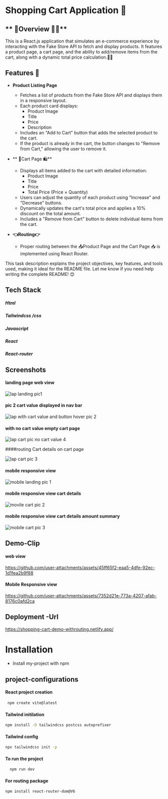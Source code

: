 # **Shopping Cart Application 🛒**

## ** 📌Overview 🏌️‍♀️**

This is a React.js application that simulates an e-commerce experience by interacting with the Fake Store API to fetch and display products. It features a product page, a cart page, and the ability to add/remove items from the cart, along with a dynamic total price calculation.🏌️‍♀

## **Features 🔎**

- **Product Listing Page**
  - Fetches a list of products from the Fake Store API and displays them in a responsive layout.
  - Each product card displays:
    - Product Image
    - Title
    - Price
    - Description
  - Includes an "Add to Cart" button that adds the selected product to the cart.
  - If the product is already in the cart, the button changes to "Remove from Cart," allowing the user to remove it.

- ** 🔔Cart Page 🛍️**
  - Displays all items added to the cart with detailed information:
    - Product Image
    - Title
    - Price
    - Total Price (Price × Quantity)
  - Users can adjust the quantity of each product using "Increase" and "Decrease" buttons.
  - Dynamically updates the cart's total price and applies a 10% discount on the total amount.
  - Includes a "Remove from Cart" button to delete individual items from the cart.

- **👈Routing👉**
  - Proper routing between the 📤Product Page and the Cart Page 📥 is implemented using React Router.


This task description explains the project objectives, key features, and tools used, making it ideal for the README file. Let me know if you need help writing the complete README! 😊







## Tech Stack
##### Html
##### Tailwindcss /css
##### Javascript
##### React
##### React-router


## Screenshots

#### landing page web view

![lap landing pic1](https://github.com/user-attachments/assets/ffb1474a-0e7a-48bc-86d9-10984b982302)


#### pic 2 cart value displayed in nav bar

![lap  with cart value and button hover pic 2](https://github.com/user-attachments/assets/2a7f15e6-2ef9-4579-ae2f-15691552f4e4)

#### with no cart value  empty cart page

![lap cart pic  no cart value 4](https://github.com/user-attachments/assets/5dc170f6-6471-4ae0-be31-a05b69828329)


####routing  Cart details on cart page 

![lap cart pic 3](https://github.com/user-attachments/assets/33753d06-6195-44f3-a25f-5a347de3dbf3)

#### mobile  responsive view

![mobile landing pic 1](https://github.com/user-attachments/assets/1623d98d-3422-4103-b6a0-8e316dc5a890)

#### mobile  responsive view cart details

![movile cart pic 2](https://github.com/user-attachments/assets/56d59e3b-377b-4fa1-8610-ae1d80b11956)

#### mobile  responsive view cart details amount summary

![mobile cart pic 3](https://github.com/user-attachments/assets/aea726ef-ad63-4440-85f0-361f3421e4be)








## Demo-Clip

#### web view 

https://github.com/user-attachments/assets/45ff65f2-eaa5-4dfe-92ec-1d1fea2b9f88


#### Mobile Responsive view 
https://github.com/user-attachments/assets/7352d21e-773a-4207-afab-8176c0afd2ca





## Deployment -Url

https://shopping-cart-demo-withrouting.netlify.app/


# Installation

- Install my-project with npm

## project-configurations

#### React project creation

```bash
 npm create vite@latest

```
#### Tailwind initilation
```bash
npm install -D tailwindcss postcss autoprefixer
```
#### Tailwind config
```bash
npx tailwindcss init -p
```
#### To run the project
```bash
  npm run dev
```
#### For routing package 
```bash
npm install react-router-dom@V6
```
